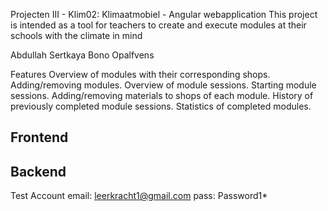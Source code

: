 Projecten III - Klim02: Klimaatmobiel - Angular webapplication
This project is intended as a tool for teachers to create and execute modules at their schools with the climate in mind

Abdullah Sertkaya
Bono Opalfvens

Features
Overview of modules with their corresponding shops.
Adding/removing modules.
Overview of module sessions.
Starting module sessions.
Adding/removing materials to shops of each module.
History of previously completed module sessions.
Statistics of completed modules.

Frontend
--

Backend
--

Test Account
email: leerkracht1@gmail.com
pass: Password1*
